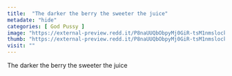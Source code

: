 ```yaml
---
title:  "The darker the berry the sweeter the juice"
metadate: "hide"
categories: [ God Pussy ]
image: "https://external-preview.redd.it/P8naUUQbObpyMj0GiR-tsM1nmslockM-KhcXU1BthgM.jpg?auto=webp&s=fcf0fc42f32f57f4c71c4ce78993300c9f859d49"
thumb: "https://external-preview.redd.it/P8naUUQbObpyMj0GiR-tsM1nmslockM-KhcXU1BthgM.jpg?width=1080&crop=smart&auto=webp&s=aff482ad627cd11f3889a9a574bc9eeb59085135"
visit: ""
---
```

The darker the berry the sweeter the juice
